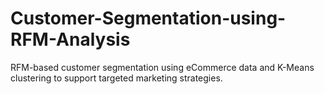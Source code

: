 # Customer-Segmentation-using-RFM-Analysis
RFM-based customer segmentation using eCommerce data and K-Means clustering to support targeted marketing strategies.
